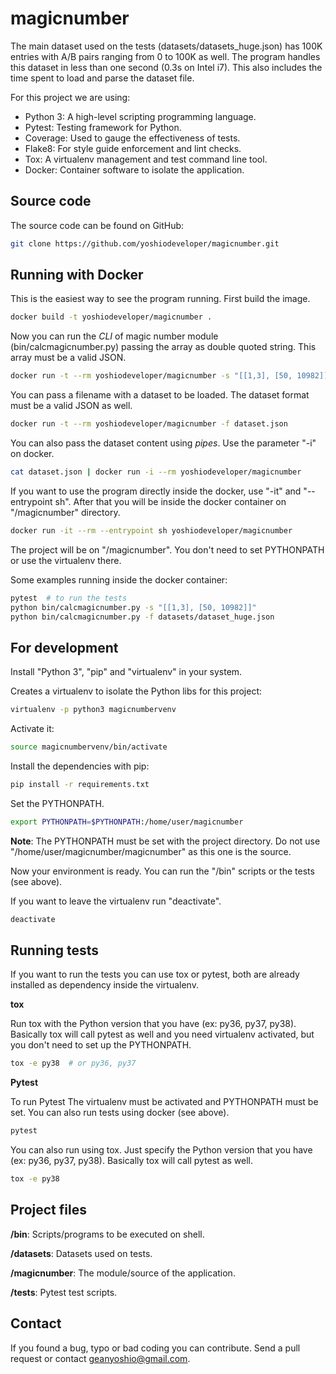 # magicnumber

The main dataset used on the tests (datasets/datasets_huge.json) has 100K entries with A/B pairs ranging from 0 to 100K as well. The program handles this dataset in less than one second (0.3s on Intel i7). This also includes the time spent to load and parse the dataset file.

For this project we are using:

- Python 3: A high-level scripting programming language.
- Pytest: Testing framework for Python.
- Coverage: Used to gauge the effectiveness of tests.
- Flake8: For style guide enforcement and lint checks.
- Tox: A virtualenv management and test command line tool.
- Docker: Container software to isolate the application.


## Source code

The source code can be found on GitHub:

```bash
git clone https://github.com/yoshiodeveloper/magicnumber.git
```


## Running with Docker

This is the easiest way to see the program running. First build the image.

```bash
docker build -t yoshiodeveloper/magicnumber .
```

Now you can run the *CLI* of magic number module (bin/calcmagicnumber.py) passing the array as double quoted string. This array must be a valid JSON.

```bash
docker run -t --rm yoshiodeveloper/magicnumber -s "[[1,3], [50, 10982]]"
```

You can pass a filename with a dataset to be loaded. The dataset format must be a valid JSON as well.

```bash
docker run -t --rm yoshiodeveloper/magicnumber -f dataset.json
```

You can also pass the dataset content using *pipes*. Use the parameter "-i" on docker.

```bash
cat dataset.json | docker run -i --rm yoshiodeveloper/magicnumber
```

If you want to use the program directly inside the docker, use "-it" and "--entrypoint sh". After that you will be inside the docker container on "/magicnumber" directory.

```bash
docker run -it --rm --entrypoint sh yoshiodeveloper/magicnumber
```

The project will be on "/magicnumber". You don't need to set PYTHONPATH or use the virtualenv there.

Some examples running inside the docker container:

```bash
pytest  # to run the tests
python bin/calcmagicnumber.py -s "[[1,3], [50, 10982]]"
python bin/calcmagicnumber.py -f datasets/dataset_huge.json
```


## For development

Install "Python 3", "pip" and "virtualenv" in your system.

Creates a virtualenv to isolate the Python libs for this project:

```bash
virtualenv -p python3 magicnumbervenv
```

Activate it:

```bash
source magicnumbervenv/bin/activate
```

Install the dependencies with pip:

```bash
pip install -r requirements.txt
```

Set the PYTHONPATH.

```bash
export PYTHONPATH=$PYTHONPATH:/home/user/magicnumber
```

**Note**: The PYTHONPATH must be set with the project directory. Do not use "/home/user/magicnumber/magicnumber" as this one is the source.

Now your environment is ready. You can run the "/bin" scripts or the tests (see above).

If you want to leave the virtualenv run "deactivate".

```bash
deactivate
```


## Running tests

If you want to run the tests you can use tox or pytest, both are already installed as dependency inside the virtualenv.

**tox**

Run tox with the Python version that you have (ex: py36, py37, py38). Basically tox will call pytest as well and you need virtualenv activated, but you don't need to set up the PYTHONPATH.

```bash
tox -e py38  # or py36, py37
```

**Pytest**

To run Pytest
The virtualenv must be activated and PYTHONPATH must be set. You can also run tests using docker (see above).

```bash
pytest
```

You can also run using tox. Just specify the Python version that you have (ex: py36, py37, py38). Basically tox will call pytest as well.

```bash
tox -e py38
```


## Project files

**/bin**: Scripts/programs to be executed on shell.

**/datasets**: Datasets used on tests.
 
**/magicnumber**: The module/source of the application.
 
**/tests**: Pytest test scripts.
 
 
## Contact

If you found a bug, typo or bad coding you can contribute. Send a pull request or contact geanyoshio@gmail.com.
